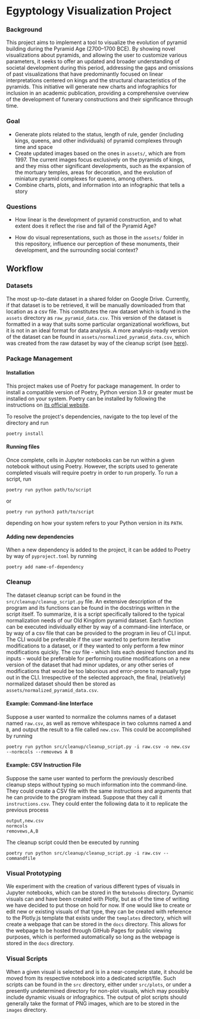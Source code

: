 # Egyptology Visualization Project
### Background
This project aims to implement a tool to visualize the evolution of pyramid building during the Pyramid Age (2700–1700 BCE). By showing novel visualizations about pyramids, and allowing the user to customize various parameters, it seeks to offer an updated and broader understanding of societal development during this period, addressing the gaps and omissions of past visualizations that have predominantly focused on linear interpretations centered on kings and the structural characteristics of the pyramids. This initiative will generate new charts and infographics for inclusion in an academic publication, providing a comprehensive overview of the development of funerary constructions and their significance through time.

### Goal
- Generate plots related to the status, length of rule, gender (including kings, queens, and other individuals) of pyramid complexes through time and space
- Create updated images based on the ones in `assets/`, which are from 1997. The current images focus exclusively on the pyramids of kings, and they miss other significant developments, such as the expansion of the mortuary temples, areas for decoration, and the evolution of miniature pyramid complexes for queens, among others.
- Combine charts, plots, and information into an infographic that tells a story

### Questions

- How linear is the development of pyramid construction, and to what extent does it reflect the rise and fall of the Pyramid Age?

- How do visual representations, such as those in the `assets/` folder in this repository, influence our perception of these monuments, their development, and the surrounding social context?

## Workflow

### Datasets
The most up-to-date dataset in a shared folder on Google Drive. Currently, if that dataset is to be retrieved, it will be manually downloaded from that location as a csv file. This constitutes the raw dataset which is found in the `assets` directory as `raw_pyramid_data.csv`. This version of the dataset is formatted in a way that suits some particular organizational workflows, but it is not in an ideal format for data analysis. A more analysis-ready version of the dataset can be found in `assets/normalized_pyramid_data.csv`, which was created from the raw dataset by way of the cleanup script (see [here](#cleanup)).

### Package Management

#### Installation
This project makes use of Poetry for package management. In order to install a compatible version of Poetry, Python version 3.9 or greater must be installed on your system. Poetry can be installed by following the instructions on [its official website](https://python-poetry.org/docs/#installation).

To resolve the project's dependencies, navigate to the top level of the directory and run

`poetry install`

#### Running files
Once complete, cells in Jupyter notebooks can be run within a given notebook without using Poetry. However, the scripts used to generate completed visuals will require poetry in order to run properly. To run a script, run

`poetry run python path/to/script`

or

`poetry run python3 path/to/script`

depending on how your system refers to your Python version in its `PATH`.

#### Adding new dependencies
When a new dependency is added to the project, it can be added to Poetry by way of `pyproject.toml` by running

`poetry add name-of-dependency`

### Cleanup
The dataset cleanup script can be found in the `src/cleanup/cleanup_script.py` file. An extensive description of the program and its functions can be found in the docstrings written in the script itself. To summarize, it is a script specifically tailored to the typical normalization needs of our Old Kingdom pyramid dataset. Each function can be executed individually either by way of a command-line interface, or by way of a csv file that can be provided to the program in lieu of CLI input. The CLI would be preferable if the user wanted to perform iterative modifications to a dataset, or if they wanted to only perform a few minor modifications quickly. The csv file - which lists each desired function and its inputs - would be preferable for performing routine modifications on a new version of the dataset that had minor updates, or any other series of modifications that would be too laborious and error-prone to manually type out in the CLI. Irrespective of the selected approach, the final, (relatively) normalized dataset should then be stored as `assets/normalized_pyramid_data.csv`.

#### Example: Command-line Interface
Suppose a user wanted to normalize the columns names of a dataset named `raw.csv`, as well as remove whitespace in two columns named `A` and `B`, and output the result to a file called `new.csv`. This could be accomplished by running

`poetry run python src/cleanup/cleanup_script.py -i raw.csv -o new.csv --normcols --removews A B`

#### Example: CSV Instruction File
Suppose the same user wanted to perform the previously described cleanup steps without typing so much information into the command-line. They could create a CSV file with the same instructions and arguments that he can provide to the program instead. Suppose that they call it `instructions.csv`. They could enter the following data to it to replicate the previous process

```
output,new.csv
normcols
removews,A,B
```

The cleanup script could then be executed by running

`poetry run python src/cleanup/cleanup_script.py -i raw.csv --commandfile`

### Visual Prototyping
We experiment with the creation of various different types of visuals in Jupyter notebooks, which can be stored in the ``Notebooks`` directory. Dynamic visuals can and have been created with Plotly, but as of the time of writing we have decided to put those on hold for now. If one would like to create or edit new or existing visuals of that type, they can be created with reference to the Plotly.js template that exists under the `templates` directory, which will create a webpage that can be stored in the `docs` directory. This allows for the webpage to be hosted through GitHub Pages for public viewing purposes, which is performed automatically so long as the webpage is stored in the `docs` directory.

### Visual Scripts
When a given visual is selected and is in a near-complete state, it should be moved from its respective notebook into a dedicated script/file. Such scripts can be found in the `src` directory, either under ``src/plots``, or under a presently undetermined directory for non-plot visuals, which may possibly include dynamic visuals or infographics. The output of plot scripts should generally take the format of PNG images, which are to be stored in the `images` directory.